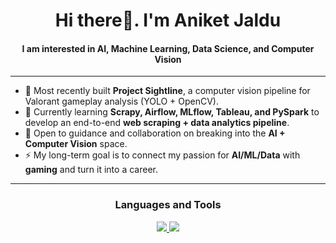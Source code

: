 <h1 align="center"> Hi there👋. I'm Aniket Jaldu </h1>
<h4 align="center"> I am interested in AI, Machine Learning, Data Science, and Computer Vision </h4>

-----

- 🔭 Most recently built **Project Sightline**, a computer vision pipeline for Valorant gameplay analysis (YOLO + OpenCV).  
- 🌱 Currently learning **Scrapy, Airflow, MLflow, Tableau, and PySpark** to develop an end-to-end **web scraping + data analytics pipeline**.  
- 🤔 Open to guidance and collaboration on breaking into the **AI + Computer Vision** space.  
- ⚡ My long-term goal is to connect my passion for **AI/ML/Data** with **gaming** and turn it into a career.  

-----

<h3 align="center"> Languages and Tools</h3>
<p align="center">
  <a href="https://skillicons.dev">
    <img src="https://skillicons.dev/icons?i=python,r,java,c,cs,js,html,css)" />
    <img src="https://skillicons.dev/icons?i=pytorch,tensorflow,sklearn,opencv,flask,fastapi,react,tailwind,docker,mysql,mongodb,git,vscode,idea,unity)" />
  </a>
</p>
  
